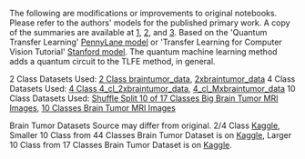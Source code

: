 The following are modifications or improvements to original notebooks. Please refer to the authors' models for the published primary work. A copy of the summaries are available at [1](https://www.chemicalqdevice.com/chemicalqdevice-may-2023-rd-update), [2](https://www.chemicalqdevice.com/chemicalqdevice-june-2023-rd-update), and [3](https://www.chemicalqdevice.com/minimum-viable-product-iteration-ten). 
Based on the 'Quantum Transfer Learning' [PennyLane model](https://pennylane.ai/qml/demos/tutorial_quantum_transfer_learning) or 'Transfer Learning for Computer Vision Tutorial' [Stanford model](https://pytorch.org/tutorials/beginner/transfer_learning_tutorial.html). The quantum machine learning method adds a quantum circuit to the TLFE method, in general. 

2 Class Datasets Used: [2 Class braintumor_data](https://drive.google.com/drive/folders/1diVWZcZvF7sdx7jySxLqzSzcQoxpg72_?usp=sharing), [2xbraintumor_data](https://drive.google.com/drive/folders/1eimNQ7mW0xQ5SpPvSlX5jSoQIVudilAT?usp=sharing)
4 Class Datasets Used: [4 Class 4_cl_2xbraintumor_data](https://drive.google.com/drive/folders/1MSru_H-1rOdzCivCfqpn_3NFJ7cORdf0?usp=sharing), [4_cl_Mxbraintumor_data](https://drive.google.com/drive/folders/1yaJ-rAxkNPIU6Xjyw5anz87gedjx6rSl?usp=sharing)
10 Class Datasets Used: [Shuffle Split 10 of 17 Classes Big Brain Tumor MRI Images](https://drive.google.com/drive/folders/1MK__hxiWjkTD2b531vI393hMbK0e28gK?usp=sharing), [10 Classes Brain Tumor MRI Images](https://drive.google.com/drive/folders/1BYQfx9KyiQqoFzNgfygnjOoV3Z7EpkMp?usp=sharing)

Brain Tumor Datasets Source may differ from original. 2/4 Class [Kaggle](https://www.kaggle.com/datasets/masoudnickparvar/brain-tumor-mri-dataset), Smaller 10 Class from 44 Classes Brain Tumor Dataset is on [Kaggle](https://www.kaggle.com/datasets/fernando2rad/brain-tumor-mri-images-44c?select=Germinoma+T2), Larger 10 Class from 17 Classes Brain Tumor Dataset is on [Kaggle](https://www.kaggle.com/datasets/fernando2rad/brain-tumor-mri-images-17-classes).
